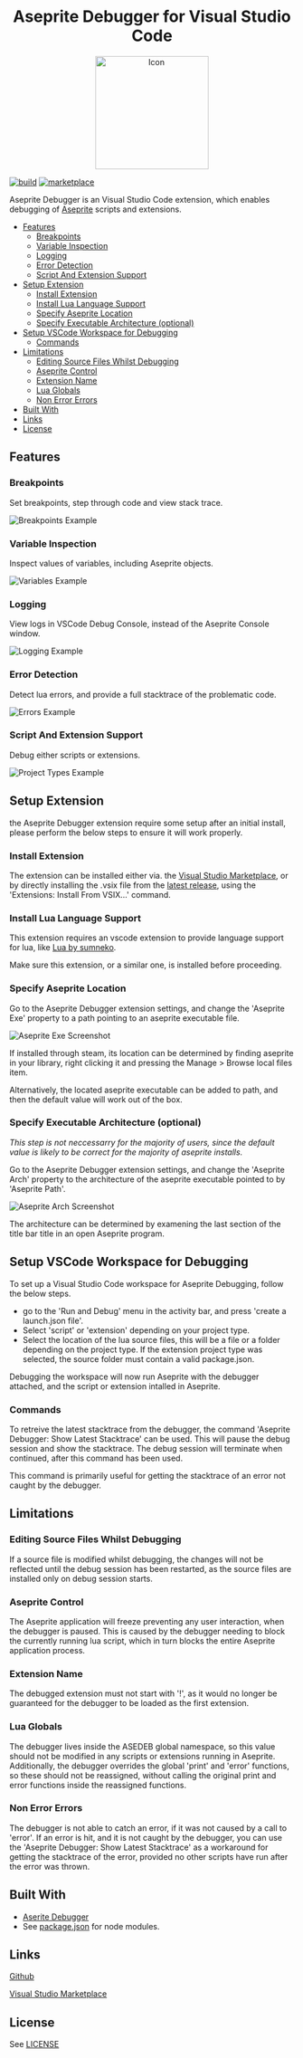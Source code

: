 <div align="center">
  <h1 align="center">Aseprite Debugger for Visual Studio Code</h1>
  <img src=https://github.com/zarstensen/AsepriteDebugger/blob/main/assets/AsepriteDebuggerIcon.png?raw=true alt="Icon" width="200" height="200"/>
</div>

[![build](https://img.shields.io/github/actions/workflow/status/zarstensen/AsepriteDebugger/tests.yml?label=tests
)](https://github.com/zarstensen/AsepriteDebugger/actions/workflows/tests.yml) [![marketplace](https://img.shields.io/visual-studio-marketplace/v/zarstensen.aseprite-debugger?label=visual%20studio%20marketplace)](https://marketplace.visualstudio.com/items?itemName=zarstensen.aseprite-debugger)

Aseprite Debugger is an Visual Studio Code extension, which enables debugging of [Aseprite](https://www.aseprite.org/) scripts and extensions.

- [Features](#features)
  - [Breakpoints](#breakpoints)
  - [Variable Inspection](#variable-inspection)
  - [Logging](#logging)
  - [Error Detection](#error-detection)
  - [Script And Extension Support](#script-and-extension-support)
- [Setup Extension](#setup-extension)
  - [Install Extension](#install-extension)
  - [Install Lua Language Support](#install-lua-language-support)
  - [Specify Aseprite Location](#specify-aseprite-location)
  - [Specify Executable Architecture (optional)](#specify-executable-architecture-optional)
- [Setup VSCode Workspace for Debugging](#setup-vscode-workspace-for-debugging)
  - [Commands](#commands)
- [Limitations](#limitations)
  - [Editing Source Files Whilst Debugging](#editing-source-files-whilst-debugging)
  - [Aseprite Control](#aseprite-control)
  - [Extension Name](#extension-name)
  - [Lua Globals](#lua-globals)
  - [Non Error Errors](#non-error-errors)
- [Built With](#built-with)
- [Links](#links)
- [License](#license)

## Features

### Breakpoints

Set breakpoints, step through code and view stack trace.

![Breakpoints Example](https://github.com/zarstensen/AsepriteDebuggerVSC/blob/12-readme/assets/Breakpoints.gif?raw=true)

### Variable Inspection

Inspect values of variables, including Aseprite objects.

![Variables Example](https://github.com/zarstensen/AsepriteDebuggerVSC/blob/12-readme/assets/Variables.gif?raw=true)

### Logging

View logs in VSCode Debug Console, instead of the Aseprite Console window.

![Logging Example](https://github.com/zarstensen/AsepriteDebuggerVSC/blob/12-readme/assets/Logging.gif?raw=true)

### Error Detection

Detect lua errors, and provide a full stacktrace of the problematic code.

![Errors Example](https://github.com/zarstensen/AsepriteDebuggerVSC/blob/12-readme/assets/Errors.gif?raw=true)

### Script And Extension Support

Debug either scripts or extensions.

![Project Types Example](https://github.com/zarstensen/AsepriteDebuggerVSC/blob/12-readme/assets/ProjectTypes.gif?raw=true)

## Setup Extension

the Aseprite Debugger extension require some setup after an initial install, please perform the below steps to ensure it will work properly.

### Install Extension

The extension can be installed either via. the [Visual Studio Marketplace](https://marketplace.visualstudio.com/items?itemName=zarstensen.aseprite-debugger), or by directly installing the .vsix file from the [latest release](https://github.com/zarstensen/AsepriteDebugger/releases/latest), using the 'Extensions: Install From VSIX...' command.

### Install Lua Language Support

This extension requires an vscode extension to provide language support for lua, like [Lua by sumneko](https://marketplace.visualstudio.com/items?itemName=sumneko.lua).

Make sure this extension, or a similar one, is installed before proceeding.

### Specify Aseprite Location

Go to the Aseprite Debugger extension settings, and change the 'Aseprite Exe' property to a path pointing to an aseprite executable file.

![Aseprite Exe Screenshot](https://github.com/zarstensen/AsepriteDebuggerVSC/blob/12-readme/assets/AsepriteExeScreenshot.png?raw=true)

If installed through steam, its location can be determined by finding aseprite in your library, right clicking it and pressing the Manage > Browse local files item.

Alternatively, the located aseprite executable can be added to path, and then the default value will work out of the box.

### Specify Executable Architecture (optional)

*This step is not neccessarry for the majority of users, since the default value is likely to be correct for the majority of aseprite installs.*

Go to the Aseprite Debugger extension settings, and change the 'Aseprite Arch' property to the architecture of the aseprite executable pointed to by 'Aseprite Path'.

![Aseprite Arch Screenshot](https://github.com/zarstensen/AsepriteDebuggerVsc/blob/12-readme/assets/AsepriteArchScreenshot.png?raw=true)

The architecture can be determined by examening the last section of the title bar title in an open Aseprite program.

## Setup VSCode Workspace for Debugging

To set up a Visual Studio Code workspace for Aseprite Debugging, follow the below steps.

- go to the 'Run and Debug' menu in the activity bar, and press 'create a launch.json file'.
- Select 'script' or 'extension' depending on your project type.
- Select the location of the lua source files, this will be a file or a folder depending on the project type.
  If the extension project type was selected, the source folder must contain a valid package.json.

Debugging the workspace will now run Aseprite with the debugger attached, and the script or extension intalled in Aseprite.

### Commands

To retreive the latest stacktrace from the debugger, the command 'Aseprite Debugger: Show Latest Stacktrace' can be used.
This will pause the debug session and show the stacktrace.
The debug session will terminate when continued, after this command has been used.

This command is primarily useful for getting the stacktrace of an error not caught by the debugger.

## Limitations

### Editing Source Files Whilst Debugging

If a source file is modified whilst debugging, the changes will not be reflected until the debug session has been restarted, as the source files are installed only on debug session starts.

### Aseprite Control

The Aseprite application will freeze preventing any user interaction, when the debugger is paused.
This is caused by the debugger needing to block the currently running lua script, which in turn blocks the entire Aseprite application process.

### Extension Name

The debugged extension must not start with '!', as it would no longer be guaranteed for the debugger to be loaded as the first extension.

### Lua Globals

The debugger lives inside the ASEDEB global namespace, so this value should not be modified in any scripts or extensions running in Aseprite.
Additionally, the debugger overrides the global 'print' and 'error' functions, so these should not be reassigned, without calling the original print and error functions inside the reassigned functions.

### Non Error Errors

The debugger is not able to catch an error, if it was not caused by a call to 'error'.
If an error is hit, and it is not caught by the debugger, you can use the 'Aseprite Debugger: Show Latest Stacktrace' as a workaround for getting the stacktrace of the error, provided no other scripts have run after the error was thrown.

## Built With

- [Aserite Debugger](https://github.com/zarstensen/AsepriteDebugger)
- See [package.json](package.json) for node modules.

## Links

[Github](https://github.com/zarstensen/AsepriteDebuggerVsc)

[Visual Studio Marketplace](https://marketplace.visualstudio.com/items?itemName=zarstensen.aseprite-debugger)

## License

See [LICENSE](LICENSE)
